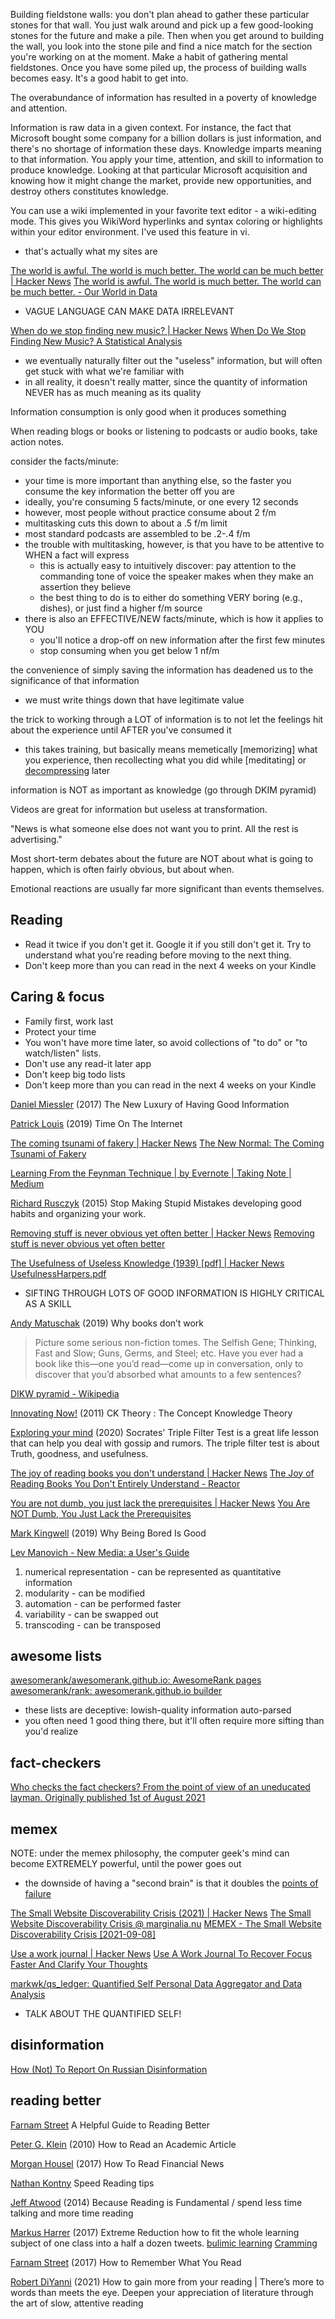 
Building fieldstone walls: you don't plan ahead to gather these
particular stones for that wall. You just walk around and pick up a few
good-looking stones for the future and make a pile. Then when you get
around to building the wall, you look into the stone pile and find a
nice match for the section you're working on at the moment. Make a habit
of gathering mental fieldstones. Once you have some piled up, the
process of building walls becomes easy. It's a good habit to get into.

The overabundance of information has resulted in a poverty of knowledge
and attention.

Information is raw data in a given context. For instance, the fact that
Microsoft bought some company for a billion dollars is just information,
and there's no shortage of information these days. Knowledge imparts
meaning to that information. You apply your time, attention, and skill
to information to produce knowledge. Looking at that particular
Microsoft acquisition and knowing how it might change the market,
provide new opportunities, and destroy others constitutes knowledge.

You can use a wiki implemented in your favorite text editor - a
wiki-editing mode. This gives you WikiWord hyperlinks and syntax
coloring or highlights within your editor environment. I've used this
feature in vi.
- that's actually what my sites are

[The world is awful. The world is much better. The world can be much better | Hacker News](https://news.ycombinator.com/item?id=39278631)
[The world is awful. The world is much better. The world can be much better. - Our World in Data](https://ourworldindata.org/much-better-awful-can-be-better)
- VAGUE LANGUAGE CAN MAKE DATA IRRELEVANT

[When do we stop finding new music? | Hacker News](https://news.ycombinator.com/item?id=40147534)
[When Do We Stop Finding New Music? A Statistical Analysis](https://www.statsignificant.com/p/when-do-we-stop-finding-new-music)
- we eventually naturally filter out the "useless" information, but will often get stuck with what we're familiar with
- in all reality, it doesn't really matter, since the quantity of information NEVER has as much meaning as its quality

Information consumption is only good when it produces something

When reading blogs or books or listening to podcasts or audio books, take action notes.

consider the facts/minute:
- your time is more important than anything else, so the faster you consume the key information the better off you are
- ideally, you're consuming 5 facts/minute, or one every 12 seconds
- however, most people without practice consume about 2 f/m
- multitasking cuts this down to about a .5 f/m limit
- most standard podcasts are assembled to be .2-.4 f/m
- the trouble with multitasking, however, is that you have to be attentive to WHEN a fact will express
  - this is actually easy to intuitively discover: pay attention to the commanding tone of voice the speaker makes when they make an assertion they believe
  - the best thing to do is to either do something VERY boring (e.g., dishes), or just find a higher f/m source
- there is also an EFFECTIVE/NEW facts/minute, which is how it applies to YOU
  - you'll notice a drop-off on new information after the first few minutes
  - stop consuming when you get below 1 nf/m

the convenience of simply saving the information has deadened us to the significance of that information
- we must write things down that have legitimate value

the trick to working through a LOT of information is to not let the feelings hit about the experience until AFTER you've consumed it
- this takes training, but basically means memetically [memorizing] what you experience, then recollecting what you did while [meditating] or [decompressing](fun) later

information is NOT as important as knowledge (go through DKIM pyramid)

Videos are great for information but useless at transformation.

"News is what someone else does not want you to print. All the rest is advertising."

Most short-term debates about the future are NOT about what is going to happen, which is often fairly obvious, but about when.

Emotional reactions are usually far more significant than events themselves.

## Reading
* Read it twice if you don't get it. Google it if you still don't get it. Try to understand what you're reading before moving to the next thing.
* Don't keep more than you can read in the next 4 weeks on your Kindle

## Caring & focus
* Family first, work last 
* Protect your time
* You won't have more time later, so avoid collections of "to do" or "to watch/listen" lists.
* Don't use any read-it later app
* Don't keep big todo lists
* Don't keep more than you can read in the next 4 weeks on your Kindle

[Daniel Miessler](https://danielmiessler.com/blog/new-luxury-good-information/)
(2017) The New Luxury of Having Good Information

[Patrick Louis](https://venam.nixers.net/blog/psychology/2019/03/01/internet-time.html)
(2019) Time On The Internet

[The coming tsunami of fakery | Hacker News](https://news.ycombinator.com/item?id=32594010)
[The New Normal: The Coming Tsunami of Fakery](https://grandy.substack.com/p/the-new-normal-the-coming-tsunami)

[Learning From the Feynman Technique | by Evernote | Taking Note | Medium](https://medium.com/taking-note/learning-from-the-feynman-technique-5373014ad230)

[Richard Rusczyk](https://artofproblemsolving.com/articles/stupid-mistakes)
(2015) Stop Making Stupid Mistakes
developing good habits and organizing your work.

[Removing stuff is never obvious yet often better | Hacker News](https://news.ycombinator.com/item?id=41353328)
[Removing stuff is never obvious yet often better](https://www.gkogan.co/removing-stuff/)

[The Usefulness of Useless Knowledge (1939) [pdf] | Hacker News](https://news.ycombinator.com/item?id=38890489)
[UsefulnessHarpers.pdf](https://www.ias.edu/sites/default/files/library/UsefulnessHarpers.pdf)
- SIFTING THROUGH LOTS OF GOOD INFORMATION IS HIGHLY CRITICAL AS A SKILL

[Andy Matuschak](https://andymatuschak.org/books/)
(2019) Why books don’t work
> Picture some serious non-fiction tomes. The Selfish Gene; Thinking, Fast and Slow; Guns, Germs, and Steel; etc. Have you ever had a book like this—one you’d read—come up in conversation, only to discover that you’d absorbed what amounts to a few sentences?

[DIKW pyramid - Wikipedia](https://en.wikipedia.org/wiki/DIKW_pyramid)

[Innovating Now!](https://innovatingnow.wordpress.com/2011/05/05/ck-theory/)
(2011) CK Theory : The Concept Knowledge Theory

[Exploring your mind](https://exploringyourmind.com/socrates-triple-filter-test/)
(2020) Socrates' Triple Filter Test is a great life lesson that can help you deal with gossip and rumors. The triple filter test is about Truth, goodness, and usefulness.

[The joy of reading books you don't understand | Hacker News](https://news.ycombinator.com/item?id=40870280)
[The Joy of Reading Books You Don't Entirely Understand - Reactor](https://reactormag.com/the-joy-of-reading-books-you-dont-entirely-understand/)

[You are not dumb, you just lack the prerequisites | Hacker News](https://news.ycombinator.com/item?id=41338354)
[You Are NOT Dumb, You Just Lack the Prerequisites](https://lelouch.dev/blog/you-are-probably-not-dumb/)

[Mark Kingwell](https://thewalrus.ca/why-being-bored-is-good/)
(2019) Why Being Bored Is Good

[Lev Manovich - New Media: a User's Guide](https://manovich.net/index.php/projects/new-media-a-user-s-guide)
1. numerical representation - can be represented as quantitative information
2. modularity - can be modified
3. automation - can be performed faster
4. variability - can be swapped out
5. transcoding - can be transposed

## awesome lists

[awesomerank/awesomerank.github.io: AwesomeRank pages](https://github.com/awesomerank/awesomerank.github.io)
[awesomerank/rank: awesomerank.github.io builder](https://github.com/awesomerank/rank)
- these lists are deceptive: lowish-quality information auto-parsed
- you often need 1 good thing there, but it'll often require more sifting than you'd realize

## fact-checkers

[Who checks the fact checkers? From the point of view of an uneducated layman. Originally published 1st of August 2021](https://thinkspot.com/discourse/1ZuJnX/post/drdoom/who-checks-the-fact-checkers-from-the-point-of-view-of-an-uneducated-layman-originally-published-1st-of-august-2021/A6tAmQN)

## memex

NOTE: under the memex philosophy, the computer geek's mind can become EXTREMELY powerful, until the power goes out
- the downside of having a "second brain" is that it doubles the [points of failure](fix)

[The Small Website Discoverability Crisis (2021) | Hacker News](https://news.ycombinator.com/item?id=38276951)
[The Small Website Discoverability Crisis @ marginalia.nu](https://www.marginalia.nu/log/19-website-discoverability-crisis/)
[MEMEX - The Small Website Discoverability Crisis [2021-09-08]](https://memex.marginalia.nu/log/19-website-discoverability-crisis.gmi)

[Use a work journal | Hacker News](https://news.ycombinator.com/item?id=40950584)
[Use A Work Journal To Recover Focus Faster And Clarify Your Thoughts](https://fev.al/posts/work-journal/)

[markwk/qs_ledger: Quantified Self Personal Data Aggregator and Data Analysis](https://github.com/markwk/qs_ledger)
- TALK ABOUT THE QUANTIFIED SELF!

## disinformation

[How (Not) To Report On Russian Disinformation](https://www.bellingcat.com/resources/how-tos/2020/04/15/how-not-to-report-on-russian-disinformation/)

## reading better

[Farnam Street](https://fs.blog/reading/)
A Helpful Guide to Reading Better

[Peter G. Klein](https://organizationsandmarkets.com/2010/08/31/how-to-read-an-academic-article/)
(2010) How to Read an Academic Article

[Morgan Housel](http://www.collaborativefund.com/blog/how-to-read-financial-news/)
(2017) How To Read Financial News

[Nathan Kontny](https://m.signalvnoise.com/speed-reading-2ff843053cc6)
Speed Reading tips

[Jeff Atwood](https://blog.codinghorror.com/because-reading-is-fundamental-2/)
(2014) Because Reading is Fundamental / spend less time talking and more time reading

[Markus Harrer](https://www.feststelltaste.de/extreme-reduction/)
(2017) Extreme Reduction
how to fit the whole learning subject of one class into a half a dozen tweets.
[bulimic learning](https://www.urbandictionary.com/define.php?term=bulimic%20learning)
[Cramming](https://en.wikipedia.org/wiki/Cramming_(education))

[Farnam Street](https://fs.blog/2017/10/how-to-remember-what-you-read/)
(2017) How to Remember What You Read

[Robert DiYanni](https://psyche.co/guides/how-to-gain-more-from-reading-by-taking-it-all-in-more-slowly)
(2021) How to gain more from your reading | There’s more to words than meets the eye. Deepen your appreciation of literature through the art of slow, attentive reading 
